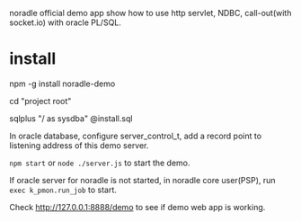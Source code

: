 noradle official demo app show how to use http servlet, NDBC, call-out(with socket.io) with oracle PL/SQL.

# install

npm -g install noradle-demo

cd "project root"

sqlplus "/ as sysdba" @install.sql

In oracle database, configure server_control_t, add a record point to listening address of this demo server.

`npm start` or `node ./server.js` to start the demo.

If oracle server for noradle is not started, in noradle core user(PSP), run `exec k_pmon.run_job` to start.

Check http://127.0.0.1:8888/demo to see if demo web app is working.
